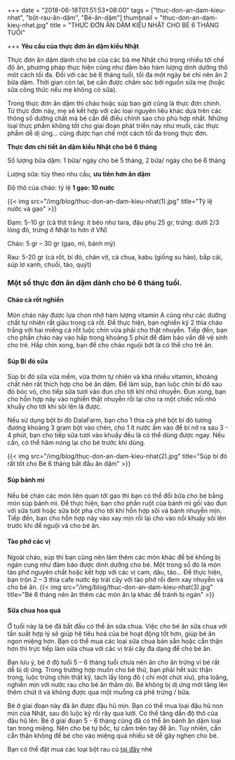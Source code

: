 +++
date = "2018-06-18T01:51:53+08:00"
tags = ["thuc-don-an-dam-kieu-nhat", "bột-rau-ăn-dặm", "Bé-ăn-dặm"]
thumbnail = "thuc-don-an-dam-kieu-nhat.jpg"
title = "THỰC ĐƠN ĂN DẶM KIỂU NHẬT CHO BÉ 6 THÁNG TUỔI"

+++
**Yêu cầu của thực đơn ăn dặm kiểu Nhật**

Thực đơn ăn dặm dành cho bé của các bà mẹ Nhật chú trọng nhiều tới chế độ ăn, phương pháp thực hiện cũng như đảm bảo hàm lượng dinh dưỡng thô môt cách tối đa. Đối với các bé 6 tháng tuổi, tối đa một ngày bé chỉ nên ăn 2 bữa dặm. Thời gian còn lại, bé cần được chăm sóc bởi nguồn sữa mẹ (hoặc sữa công thức nếu mẹ không có sữa).

Trong thực đơn ăn dặm thì cháo hoặc súp bao giờ cũng là thực đơn chính. Từ thực đơn này, mẹ sẽ kết hợp với các loại nguyên liệu khác dựa trên các thông số dưỡng chất mà bé cần để điều chỉnh sao cho phù hợp nhất. Những loại thực phẩm không tốt cho giai đoạn phát triển này như muối, các thực phẩm dễ dị ứng… cũng được hạn chế một cách tối đa trong thực đơn.

**Thực đơn chi tiết ăn dặm kiểu Nhật cho bé 6 tháng**

Số lượng bữa dặm: 1 bữa/ ngày cho bé 5 tháng, 2 bữa/ ngày cho bé 6 tháng

Lượng sữa: tùy theo nhu cầu, **ưu tiên hơn ăn dặm**

Độ thô của cháo: tỷ lệ **1 gạo: 10 nước**

{{< img src="/img/blog/thuc-don-an-dam-kieu-nhat(1).jpg" title="Tỷ lệ nước và gạo" >}}

Đạm: 5-10 gr (cá thịt trắng: ít béo như tara, đậu phụ 25 gr, trứng: dưới 2/3 lòng đỏ, trứng ở Nhật to hơn ở VN)

Cháo: 5 gr – 30 gr (gạo, mì, bánh mỳ)

Rau: 5-20 gr (cà rốt, bí đỏ, chân vịt, cà chua, kabu (giống su hào), bắp cải, súp lơ xanh, chuối, táo, quýt)

### Một số thực đơn ăn dặm dành cho bé 6 tháng tuổi.

#### Cháo cà rốt nghiền
Món cháo này được lựa chọn nhờ hàm lượng vitamin A cũng như các dưỡng chất tự nhiên rất giàu trong cà rốt. Để thực hiện, bạn nghiền kỹ 2 thìa cháo trắng với hai miếng cà rốt luộc chín vừa phải cho thật nhuyễn. Tiếp đến, bạn cho phần cháo này vào hấp trong khoảng 5 phút để đảm bảo vấn đề vệ sinh cho trẻ. Hấp chín xong, bạn để cho cháo nguội bớt là có thể cho trẻ ăn.

#### Súp Bí đỏ sữa
Súp bí đỏ sữa vừa mềm, vừa thơm tự nhiên và khá nhiều vitamin, khoáng chất nên rất thích hợp cho bé ăn dặm. Để làm súp, bạn luộc chín bí đỏ sau đó bóc vỏ, cho tiếp sữa tươi vào đun cho tới khi nhừ nhuyễn. Đun xong, bạn cho hỗn hợp này vào nghiền thật nhuyễn rồi lại cho ra một chiếc nồi nhỏ khuấy cho tới khi sôi lên là được.

Nếu sử dụng bột bí đỏ DalaFarm, bạn cho 1 thìa cà phê bột bí đỏ tương đương khoảng 3 gram bột vào chén, cho 1 ít nước ấm
vào để bí nở ra sau 3 - 4 phút, bạn cho tiếp sữa tươi vào khuấy đều là có thể dùng được ngay. Nếu cần, có thể hâm nóng lại cho bé trước khi dùng.

{{< img src="/img/blog/thuc-don-an-dam-kieu-nhat(2).jpg" title="Súp bí đỏ rất tốt cho Bé 6 tháng bắt đầu ăn dặm" >}}

#### Súp bánh mì
Nếu bé chán các món liên quan tới gạo thì bạn có thể đổi bữa cho bé bằng món súp bánh mì. Để thực hiện, bạn cho phần ruột của bánh mì gối vào đun với sữa tươi hoặc sữa bột pha cho tới khi hỗn hợp sôi và bánh nhuyễn mịn. Tiếp đến, bạn cho hỗn hợp này vào xay mịn rồi lại cho vào nồi khuấy sôi lên trước khi để nguội và cho bé ăn.

#### Tào phớ các vị
Ngoài cháo, súp thì bạn cũng nên làm thêm các món khác để bé không bị ngán cung như đảm bảo được dinh dưỡng cho bé. Một trong số đó là món tào phớ nguyên chất hoặc kết hợp với các vị cam, dâu, táo… Để thực hiện, bạn trộn 2 – 3 thìa cafe nước ép trái cây với tào phớ rồi đem xay nhuyễn và cho bé ăn.
{{< img src="/img/blog/thuc-don-an-dam-kieu-nhat(3).jpg" title="Bé 6 tháng nên ăn thêm các món ăn lạ khác để tránh bị ngán" >}}

#### Sữa chua hoa quả
Ở tuổi này là bé đã bắt đầu có thể ăn sữa chua. Việc cho bé ăn sữa chua với tần suất hợp lý sẽ giúp hệ tiêu hoá của bé hoạt động tốt hơn, giúp bé ăn ngon miệng hơn. Bạn có thể mua các loại sữa chua bán sẵn hoặc cẩn thận hơn thì trực tiếp làm sữa chua với các vị trái cây đa dạng để cho bé ăn.

Bạn lưu ý, bé ở độ tuổi 5 – 6 tháng tuổi chưa nên ăn cho ăn trứng vì bé rất dễ bị dị ứng. Trong trường hợp muốn cho bé thử, bạn phải hết sức thận trọng, luộc trứng chín thật kỹ, tách lấy lòng đỏ ( chỉ một chút xíu), pha loãng, nghiền mịn với nước rau cho bé ăn thăm dò. Bé không bị dị ứng mới tăng lên thêm chút ít và không được qua một muỗng cà phê trứng / bữa.

Bé ở giai đoạn này đã ăn được đậu hũ mịn. Bạn có thể mua loại đậu hũ non mịn của Nhật, sau đó luộc kỹ rồi rây qua lưới. Có thể tăng dần độ thô của đậu hũ lên. Bé ở giai đoạn 5 - 6 tháng cũng đã có thể ăn bánh ăn dặm loại tan trong miệng. Nên cho bé tự bốc, tự cầm trên tay để ăn. Tuy nhiên, cần cẩn thận không để bé cho vào miệng quá nhiều sẽ dễ gây nghẹn cho bé.

Bạn có thể đặt mua các loại bột rau củ [tại đây](/san-pham) nhé

